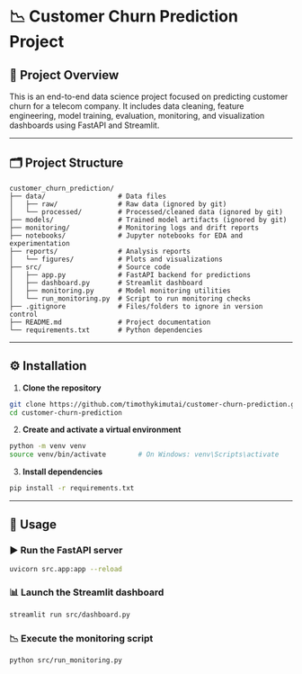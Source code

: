 # 📉 Customer Churn Prediction Project

## 🚀 Project Overview

This is an end-to-end data science project focused on predicting customer churn for a telecom company. It includes data cleaning, feature engineering, model training, evaluation, monitoring, and visualization dashboards using FastAPI and Streamlit.

---

## 🗂️ Project Structure

```
customer_churn_prediction/
├── data/                  # Data files
│   ├── raw/               # Raw data (ignored by git)
│   └── processed/         # Processed/cleaned data (ignored by git)
├── models/                # Trained model artifacts (ignored by git)
├── monitoring/            # Monitoring logs and drift reports
├── notebooks/             # Jupyter notebooks for EDA and experimentation
├── reports/               # Analysis reports
│   └── figures/           # Plots and visualizations
├── src/                   # Source code
│   ├── app.py             # FastAPI backend for predictions
│   ├── dashboard.py       # Streamlit dashboard
│   ├── monitoring.py      # Model monitoring utilities
│   └── run_monitoring.py  # Script to run monitoring checks
├── .gitignore             # Files/folders to ignore in version control
├── README.md              # Project documentation
└── requirements.txt       # Python dependencies
```

---

## ⚙️ Installation

1. **Clone the repository**

```bash
git clone https://github.com/timothykimutai/customer-churn-prediction.git
cd customer-churn-prediction
```

2. **Create and activate a virtual environment**

```bash
python -m venv venv
source venv/bin/activate        # On Windows: venv\Scripts\activate
```

3. **Install dependencies**

```bash
pip install -r requirements.txt
```

---

## 🚦 Usage

### ▶️ Run the FastAPI server

```bash
uvicorn src.app:app --reload
```

### 📊 Launch the Streamlit dashboard

```bash
streamlit run src/dashboard.py
```

### 📉 Execute the monitoring script

```bash
python src/run_monitoring.py
```

